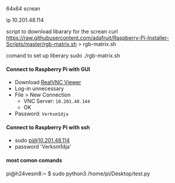 64x64 screan 

ip 10.201.48.114

script to download libarary for the screan 
curl https://raw.githubusercontent.com/adafruit/Raspberry-Pi-Installer-Scripts/master/rgb-matrix.sh > rgb-matrix.sh

comand to set up liberary 
sudo ./rgb-matrix.sh


#### Connect to Raspberry Pi with GUI
* Download [RealVNC Viewer](https://www.realvnc.com/en/connect/download/viewer/)
* Log-in unnecessary
* File > New Connection
  * VNC Server: `10.201.48.144`
  * OK
* Password: `Verksm1dja`

#### Connect to Raspberry Pi with ssh
* sudo pi@10.201.48.114
* password 'Verksm1dja'

#### most comon comands 
pi@h24vesm8:~ $ sudo python3 /home/pi/Desktop/test.py

